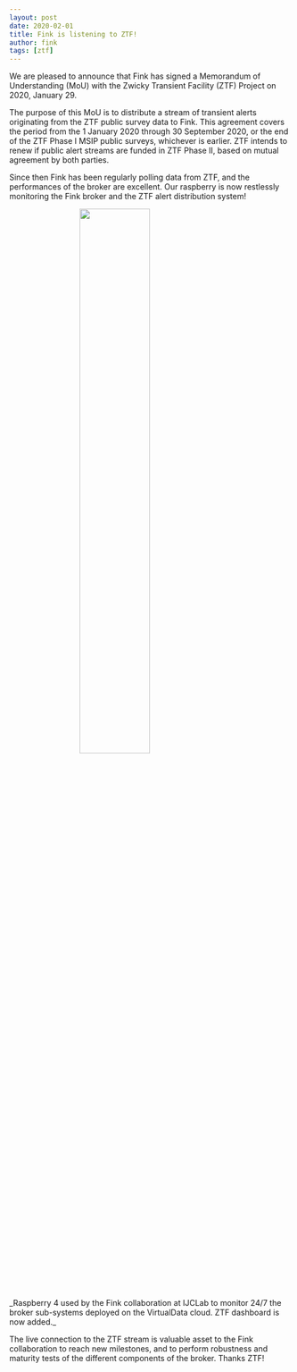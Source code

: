 ```yaml
---
layout: post
date: 2020-02-01
title: Fink is listening to ZTF!
author: fink
tags: [ztf]
---
```


We are pleased to announce that Fink has signed a Memorandum of Understanding (MoU) with the Zwicky Transient Facility (ZTF) Project on 2020, January 29.
<!--more-->

The purpose of this MoU is to distribute a stream of transient alerts originating from the ZTF public survey data to Fink. This agreement covers the period from the 1 January 2020 through 30 September 2020, or the end of the ZTF Phase I MSIP public surveys, whichever is earlier.
ZTF intends to renew if public alert streams are funded in ZTF Phase II, based on mutual agreement by both parties.

Since then Fink has been regularly polling data from ZTF, and the performances of the broker are excellent. Our raspberry is now restlessly monitoring the Fink broker and the ZTF alert distribution system!

<img src="/images/raspberry-monitoring.jpg" width="50%" height="50%" style="display: block; margin: auto;" />
_Raspberry 4 used by the Fink collaboration at IJCLab to monitor 24/7 the broker sub-systems deployed on the VirtualData cloud. ZTF dashboard is now added._

The live connection to the ZTF stream is valuable asset to the Fink collaboration to reach new milestones, and to perform robustness and maturity tests of the different components of the broker. Thanks ZTF!
